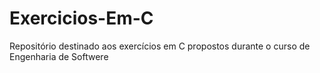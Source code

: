 # Exercicios-Em-C
Repositório destinado aos exercícios em C propostos durante o curso de Engenharia de Softwere
